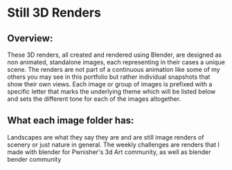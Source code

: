 # Still 3D Renders

## Overview:

These 3D renders, all created and rendered using Blender, are designed as non animated, standalone images, each representing in their cases a unique scene. The renders are not part of a continuous animation like some of my others you may see in this portfolio but rather individual snapshots that show their own views. Each image or group of images is prefixed with a specific letter that marks the underlying theme which will be listed below and sets the different tone for each of the images altogether. 

## What each image folder has:
Landscapes are what they say they are and are still image renders of scenery or just nature in general. The weekly challenges are renders that I made with blender for Pwnisher's 3d Art community, as well as blender bender community
